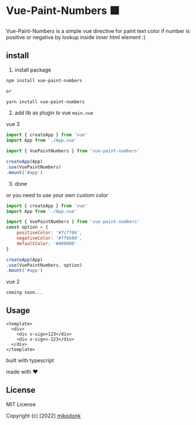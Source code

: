 # Vue-Paint-Numbers 🟩

Vue-Paint-Numbers is a simple vue directive for paint text color if number is positive or negative by lookup inside inner html element :)


## install
1. install package
```sh
npm install vue-paint-numbers

or

yarn install vue-paint-numbers
```

2. add lib as plugin to vue `main.vue`

vue 3
```js
import { createApp } from 'vue'
import App from './App.vue'

import { VuePaintNumbers } from 'vue-paint-numbers'

createApp(App)
.use(VuePaintNumbers)
.mount('#app')
```
3. done

or you need to use your own custom color
```js
import { createApp } from 'vue'
import App from './App.vue'

import { VuePaintNumbers } from 'vue-paint-numbers'
const option = {
    positiveColor: '#7cff66',
    negativeColor: '#ff6680',
    defaultColor: '#000000'
} 

createApp(App)
.use(VuePaintNumbers, option)
.mount('#app')
```

vue 2
```
coming soon...
```

## Usage
```vue
<template>
  <div>
    <div v-sign>123</div>
    <div v-sign>-123</div>
  </div>
</template>
```

built with typescript

made with ❤️


## License

MIT License

Copyright (c) [2022] [mjkodonk](https://github.com/mjkodkks)